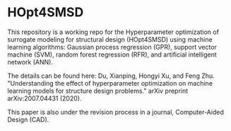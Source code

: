 # HOpt4SMSD
This repository is a working repo for the Hyperparameter optimization of surrogate modeling for structural design (HOpt4SMSD) using machine learning algorithms: Gaussian process regression (GPR), support vector machine (SVM), random forest regression (RFR), and artificial intelligent network (ANN).

The details can be found here: 
Du, Xianping, Hongyi Xu, and Feng Zhu. "Understanding the effect of hyperparameter optimization on machine learning models for structure design problems." arXiv preprint arXiv:2007.04431 (2020).

This paper is also under the revision process in a journal, Computer-Aided Design (CAD).
